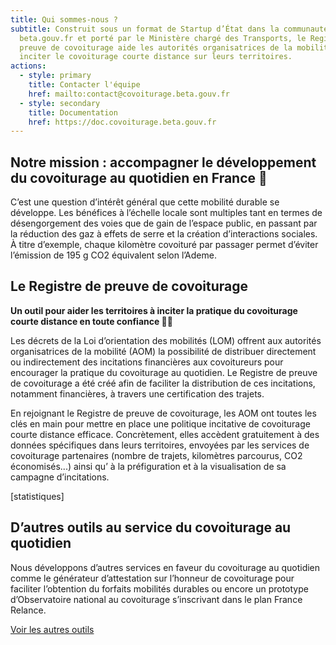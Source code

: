 ```yaml
---
title: Qui sommes-nous ?
subtitle: Construit sous un format de Startup d’État dans la communauté
  beta.gouv.fr et porté par le Ministère chargé des Transports, le Registre de
  preuve de covoiturage aide les autorités organisatrices de la mobilité à
  inciter le covoiturage courte distance sur leurs territoires.
actions:
  - style: primary
    title: Contacter l'équipe
    href: mailto:contact@covoiturage.beta.gouv.fr
  - style: secondary
    title: Documentation
    href: https://doc.covoiturage.beta.gouv.fr
---
```


## Notre mission : accompagner le développement du covoiturage au quotidien en France 🚀

C’est une question d’intérêt général que cette mobilité durable se développe. Les bénéfices à l’échelle locale sont multiples tant en termes de désengorgement des voies que de gain de l’espace public, en passant par la réduction des gaz à effets de serre et la création d’interactions sociales. À titre d’exemple, chaque kilomètre covoituré par passager permet d’éviter l’émission de 195 g CO2 équivalent selon l’Ademe.

## Le Registre de preuve de covoiturage

**Un outil pour aider les territoires à inciter la pratique du covoiturage courte distance en toute confiance 👍🏻**

Les décrets de la Loi d’orientation des mobilités (LOM) offrent aux autorités organisatrices de la mobilité (AOM) la possibilité de distribuer directement ou indirectement des incitations financières aux covoitureurs pour encourager la pratique du covoiturage au quotidien. Le Registre de preuve de covoiturage a été créé afin de faciliter la distribution de ces incitations, notamment financières, à travers une certification des trajets.

En rejoignant le Registre de preuve de covoiturage, les AOM ont toutes les clés en main pour mettre en place une politique incitative de covoiturage courte distance efficace. Concrètement, elles accèdent gratuitement à des données spécifiques dans leurs territoires, envoyées par les services de covoiturage partenaires (nombre de trajets, kilomètres parcourus, CO2 économisés...) ainsi qu’ à la préfiguration et à la visualisation de sa campagne d’incitations.

\[statistiques]

## D’autres outils au service du covoiturage au quotidien

Nous développons d’autres services en faveur du covoiturage au quotidien comme le générateur d’attestation sur l’honneur de covoiturage pour faciliter l’obtention du forfaits mobilités durables ou encore un prototype d’Observatoire national au covoiturage s’inscrivant dans le plan France Relance.

[Voir les autres outils](/)
